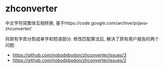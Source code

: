 # zhconverter
中文字符简繁体互相转换, 基于https://code.google.com/archive/p/java-zhconverter/

将原有字库分割成单字和短语部分. 修改匹配算法后, 解决了原有用户报告的两个问题:

- https://github.com/nobodxbodon/zhconverter/issues/3 
- https://github.com/nobodxbodon/zhconverter/issues/2
